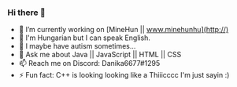 ### Hi there 👋

- 🔭 I’m currently working on [MineHun || www.minehunhu](http://)
- 🌱 I'm Hungarian but I can speak English.
- 🤔 I maybe have autism sometimes...
- 💬 Ask me about Java || JavaScript || HTML || CSS
- 📫 Reach me on Discord: Danika6677#1295
- ⚡ Fun fact: C++ is looking looking like a Thiiicccc I'm just sayin :)
